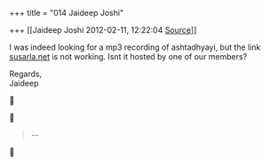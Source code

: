 +++
title = "014 Jaideep Joshi"

+++
[[Jaideep Joshi	2012-02-11, 12:22:04 [Source](https://groups.google.com/g/samskrita/c/L9l7Tww6fXQ)]]



I was indeed looking for a mp3 recording of ashtadhyayi, but the link [susarla.net](http://susarla.net) is not working. Isnt it hosted by one of our members?  
  
Regards,  
Jaideep  
  
  
  
  





> --  



